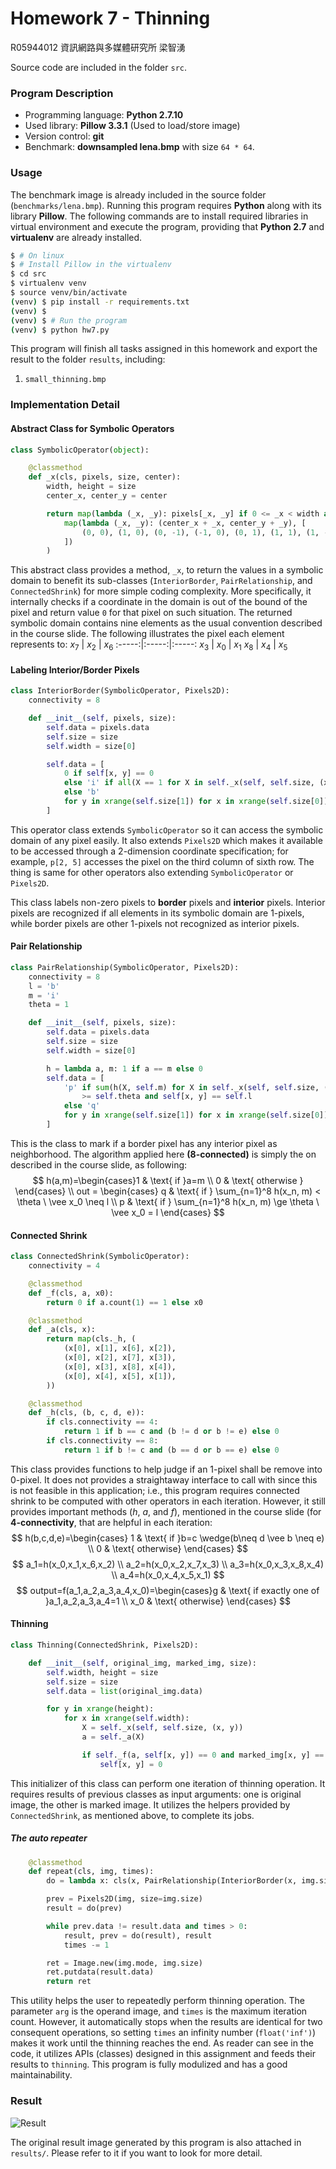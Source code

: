 Homework 7 - Thinning
===================
R05944012 資訊網路與多媒體研究所 梁智湧

Source code are included in the folder `src`.

### Program Description
- Programming language: **Python 2.7.10**
- Used library: **Pillow 3.3.1** (Used to load/store image)
- Version control: **git**
- Benchmark: **downsampled lena.bmp** with size `64 * 64`.

### Usage
The benchmark image is already included in the source folder (`benchmarks/lena.bmp`). Running this program requires **Python** along with its library **Pillow**. The following commands are to install required libraries in virtual environment and execute the program, providing that **Python 2.7** and **virtualenv** are already installed.

```bash
$ # On linux
$ # Install Pillow in the virtualenv
$ cd src
$ virtualenv venv
$ source venv/bin/activate
(venv) $ pip install -r requirements.txt
(venv) $ 
(venv) $ # Run the program
(venv) $ python hw7.py
```

This program will finish all tasks assigned in this homework and export the result to the folder `results`, including:
1. `small_thinning.bmp`

### Implementation Detail
#### Abstract Class for Symbolic Operators
```python
class SymbolicOperator(object):

    @classmethod
    def _x(cls, pixels, size, center):
        width, height = size
        center_x, center_y = center

        return map(lambda (_x, _y): pixels[_x, _y] if 0 <= _x < width and 0 <= _y < height else 0,
            map(lambda (_x, _y): (center_x + _x, center_y + _y), [
                (0, 0), (1, 0), (0, -1), (-1, 0), (0, 1), (1, 1), (1, -1), (-1, -1), (-1, 1),
            ])
        )
```
This abstract class provides a method, `_x`, to return the values in a symbolic domain to benefit its sub-classes (`InteriorBorder`, `PairRelationship`, and `ConnectedShrink`) for more simple coding complexity. More specifically, it internally checks if a coordinate in the domain is out of the bound of the pixel and return value `0` for that pixel on such situation. The returned symbolic domain contains nine elements as the usual convention described in the course slide. The following illustrates the pixel each element represents to:
 $x_7$ | $x_2$ | $x_6$
:-----:|:-----:|:-----:
 $x_3$ | $x_0$ | $x_1$
 $x_8$ | $x_4$ | $x_5$

#### Labeling Interior/Border Pixels
```python
class InteriorBorder(SymbolicOperator, Pixels2D):
    connectivity = 8

    def __init__(self, pixels, size):
        self.data = pixels.data
        self.size = size
        self.width = size[0]

        self.data = [
            0 if self[x, y] == 0
            else 'i' if all(X == 1 for X in self._x(self, self.size, (x, y))[0:self.connectivity])
            else 'b'
            for y in xrange(self.size[1]) for x in xrange(self.size[0])
        ]
```
This operator class extends `SymbolicOperator` so it can access the symbolic domain of any pixel easily. It also extends `Pixels2D` which makes it available to be accessed through a 2-dimension coordinate specification; for example, `p[2, 5]` accesses the pixel on the third column of sixth row. The thing is same for other operators also extending `SymbolicOperator` or `Pixels2D`.

This class labels non-zero pixels to **border** pixels and **interior** pixels. Interior pixels are recognized if all elements in its symbolic domain are 1-pixels, while border pixels are other 1-pixels not recognized as interior pixels.

#### Pair Relationship
```python
class PairRelationship(SymbolicOperator, Pixels2D):
    connectivity = 8
    l = 'b'
    m = 'i'
    theta = 1

    def __init__(self, pixels, size):
        self.data = pixels.data
        self.size = size
        self.width = size[0]

        h = lambda a, m: 1 if a == m else 0
        self.data = [
            'p' if sum(h(X, self.m) for X in self._x(self, self.size, (x, y)))
                >= self.theta and self[x, y] == self.l
            else 'q'
            for y in xrange(self.size[1]) for x in xrange(self.size[0])
        ]
```
This is the class to mark if a border pixel has any interior pixel as neighborhood. The algorithm applied here **(8-connected)** is simply the on described in the course slide, as following:
$$
h(a,m)=\begin{cases}1 & \text{ if }a=m \\
0 & \text{ otherwise } \end{cases} \\
out = \begin{cases} q & \text{ if } \sum_{n=1}^8 h(x_n, m) < \theta \ \vee x_0 \neq l \\
p & \text{ if } \sum_{n=1}^8 h(x_n, m) \ge \theta \ \vee x_0 = l \end{cases}
$$

#### Connected Shrink
```python
class ConnectedShrink(SymbolicOperator):
    connectivity = 4

    @classmethod
    def _f(cls, a, x0):
        return 0 if a.count(1) == 1 else x0

    @classmethod
    def _a(cls, x):
        return map(cls._h, (
            (x[0], x[1], x[6], x[2]),
            (x[0], x[2], x[7], x[3]),
            (x[0], x[3], x[8], x[4]),
            (x[0], x[4], x[5], x[1]),
        ))

    @classmethod
    def _h(cls, (b, c, d, e)):
        if cls.connectivity == 4:
            return 1 if b == c and (b != d or b != e) else 0
        if cls.connectivity == 8:
            return 1 if b != c and (b == d or b == e) else 0
```
This class provides functions to help judge if an 1-pixel shall be remove into 0-pixel. It does not provides a straightaway interface to call with since this is not feasible in this application; i.e., this program requires connected shrink to be computed with other operators in each iteration. However, it still provides important methods ($h$, $a$, and $f$), mentioned in the course slide (for **4-connectivity**, that are helpful in each iteration:
$$
h(b,c,d,e)=\begin{cases} 1 & \text{ if }b=c \wedge(b\neq d \vee b \neq e) \\
0 & \text{ otherwise} \end{cases}
$$
$$
a_1=h(x_0,x_1,x_6,x_2) \\
a_2=h(x_0,x_2,x_7,x_3) \\
a_3=h(x_0,x_3,x_8,x_4) \\
a_4=h(x_0,x_4,x_5,x_1)
$$
$$
output=f(a_1,a_2,a_3,a_4,x_0)=\begin{cases}g & \text{ if exactly one of }a_1,a_2,a_3,a_4=1 \\
x_0 & \text{ otherwise} \end{cases}
$$

#### Thinning
```python
class Thinning(ConnectedShrink, Pixels2D):

    def __init__(self, original_img, marked_img, size):
        self.width, height = size
        self.size = size
        self.data = list(original_img.data)

        for y in xrange(height):
            for x in xrange(self.width):
                X = self._x(self, self.size, (x, y))
                a = self._a(X)

                if self._f(a, self[x, y]) == 0 and marked_img[x, y] == 'p':
                    self[x, y] = 0
```
This initializer of this class can perform one iteration of thinning operation. It requires results of previous classes as input arguments: one is original image, the other is marked image. It utilizes the helpers provided by `ConnectedShrink`, as mentioned above, to complete its jobs.

##### The auto repeater
```python
	@classmethod
    def repeat(cls, img, times):
        do = lambda x: cls(x, PairRelationship(InteriorBorder(x, img.size), img.size), img.size)

        prev = Pixels2D(img, size=img.size)
        result = do(prev)

        while prev.data != result.data and times > 0:
            result, prev = do(result), result
            times -= 1

        ret = Image.new(img.mode, img.size)
        ret.putdata(result.data)
        return ret
```
This utility helps the user to repeatedly perform thinning operation. The parameter `arg` is the operand image, and `times` is the maximum iteration count. However, it automatically stops when the results are identical for two consequent operations, so setting `times` an infinity number (`float('inf')`) makes it work until the thinning reaches the end. As reader can see in the code, it utilizes APIs (classes) designed in this assignment and feeds their results to `thinning`. This program is fully modulized and has a good maintainability.

### Result
![Result](https://i.imgur.com/uIvSr3t.png)

The original result image generated by this program is also attached in `results/`. Please refer to it if you want to look for more detail.
